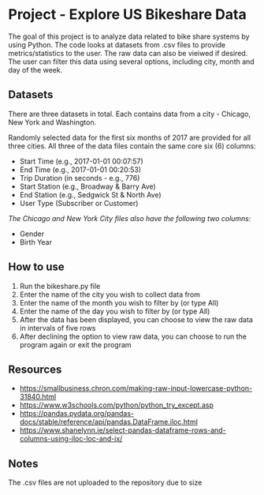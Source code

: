 # Project - Explore US Bikeshare Data
The goal of this project is to analyze data related to bike share systems by using Python. The code looks at datasets from .csv files to provide metrics/statistics to the user. The raw data can also be vieiwed if desired. The user can filter this data using several options, including city, month and day of the week.

## Datasets
There are three datasets in total. Each contains data from a city - Chicago, New York and Washington. 

Randomly selected data for the first six months of 2017 are provided for all three cities. All three of the data files contain the same core six (6) columns:

 - Start Time (e.g., 2017-01-01 00:07:57)
 - End Time (e.g., 2017-01-01 00:20:53)
 - Trip Duration (in seconds - e.g., 776)
 - Start Station (e.g., Broadway & Barry Ave)
 - End Station (e.g., Sedgwick St & North Ave)
 - User Type (Subscriber or Customer)

*The Chicago and New York City files also have the following two columns:*

 - Gender
 - Birth Year

## How to use

1. Run the bikeshare.py file
2. Enter the name of the city you wish to collect data from
3. Enter the name of the month you wish to filter by (or type All)
4. Enter the name of the day you wish to filter by (or type All)
5. After the data has been displayed, you can choose to view the raw data in intervals of five rows
6. After declining the option to view raw data, you can choose to run the program again or exit the program

## Resources
 - https://smallbusiness.chron.com/making-raw-input-lowercase-python-31840.html
 - https://www.w3schools.com/python/python_try_except.asp
 - https://pandas.pydata.org/pandas-docs/stable/reference/api/pandas.DataFrame.iloc.html
 - https://www.shanelynn.ie/select-pandas-dataframe-rows-and-columns-using-iloc-loc-and-ix/

## Notes
The .csv files are not uploaded to the repository due to size